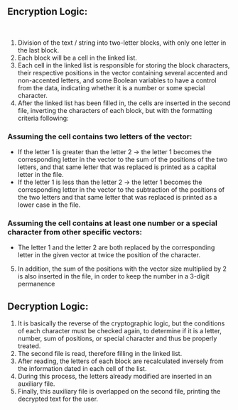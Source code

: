 ## Encryption Logic:
    
1. Division of the text / string into two-letter blocks, with only one letter in the last block.
2. Each block will be a cell in the linked list.
3. Each cell in the linked list is responsible for storing the block characters, their respective positions in the vector containing several accented and non-accented letters, and some Boolean variables to have a control from the data, indicating whether it is a number or some special character.
4. After the linked list has been filled in, the cells are inserted in the second file, inverting the characters of each block, but with the formatting criteria following:

### Assuming the cell contains two letters of the vector:
- If the letter 1 is greater than the letter 2 -> the letter 1 becomes the corresponding letter in the vector to the sum of the positions of the two letters, and that same letter that was replaced is printed as a capital letter in the file.
- If the letter 1 is less than the letter 2 -> the letter 1 becomes the corresponding letter in the vector to the subtraction of the positions of the two letters and that same letter that was replaced is printed as a lower case in the file.

### Assuming the cell contains at least one number or a special character from other specific vectors:
- The letter 1 and the letter 2 are both replaced by the corresponding letter in the given vector at twice the position of the character.

5. In addition, the sum of the positions with the vector size multiplied by 2 is also inserted in the file, in order to keep the number in a 3-digit permanence

## Decryption Logic:

1. It is basically the reverse of the cryptographic logic, but the conditions of each character must be checked again, to determine if it is a letter, number, sum of positions, or special character and thus be properly treated.
2. The second file is read, therefore filling in the linked list.
3. After reading, the letters of each block are recalculated inversely from the information dated in each cell of the list.
4. During this process, the letters already modified are inserted in an auxiliary file.
5. Finally, this auxiliary file is overlapped on the second file, printing the decrypted text for the user.